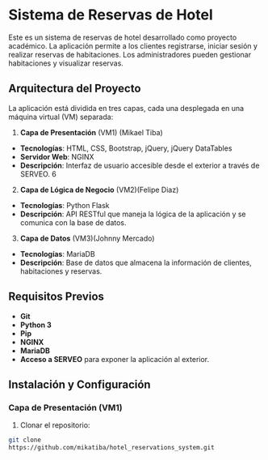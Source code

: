 # Sistema de Reservas de Hotel
Este es un sistema de reservas de hotel desarrollado como
proyecto académico. La aplicación permite a los clientes
registrarse, iniciar sesión y realizar reservas de habitaciones.
Los administradores pueden gestionar habitaciones y visualizar
reservas.
## Arquitectura del Proyecto
La aplicación está dividida en tres capas, cada una desplegada
en una máquina virtual (VM) separada:
1. **Capa de Presentación** (VM1) (Mikael Tiba)
- **Tecnologías**: HTML, CSS, Bootstrap, jQuery, jQuery
DataTables
- **Servidor Web**: NGINX
- **Descripción**: Interfaz de usuario accesible desde el
exterior a través de SERVEO.
6
2. **Capa de Lógica de Negocio** (VM2)(Felipe Diaz)
- **Tecnologías**: Python Flask
- **Descripción**: API RESTful que maneja la lógica de la
aplicación y se comunica con la base de datos.
3. **Capa de Datos** (VM3)(Johnny Mercado)
- **Tecnologías**: MariaDB
- **Descripción**: Base de datos que almacena la información
de clientes, habitaciones y reservas.
## Requisitos Previos
- **Git**
- **Python 3**
- **Pip**
- **NGINX**
- **MariaDB**
- **Acceso a SERVEO** para exponer la aplicación al exterior.
## Instalación y Configuración
### Capa de Presentación (VM1)
1. Clonar el repositorio:
```bash
git clone
https://github.com/mikatiba/hotel_reservations_system.git
